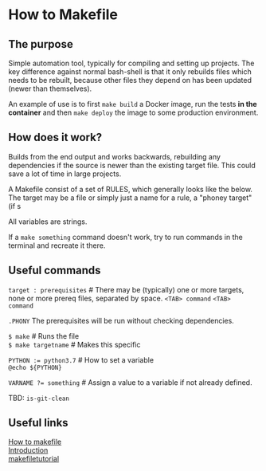 # How to Makefile

## The purpose
Simple automation tool, typically for compiling and setting up projects. The key difference against normal bash-shell is that it only rebuilds files which needs to be rebuilt, because other files they depend on has been updated (newer than themselves).

An example of use is to first `make build` a Docker image, run the tests **in the container** and then `make deploy` the image to some production environment. 

## How does it work?
Builds from the end output and works backwards, rebuilding any dependencies if the source is newer than the existing target file. This could save a lot of time in large projects.

A Makefile consist of a set of RULES, which generally looks like the below. The target may be a file or simply just a name for a rule, a "phoney target" (if s

All variables are strings.

If a `make something` command doesn't work, try to run commands in the terminal and recreate it there. 

## Useful commands
`target : prerequisites`  # There may be (typically) one or more targets, none or more prereq files, separated by space.
`<TAB> command`
`<TAB> command`

`.PHONY` The prerequisites will be run without checking dependencies.<br/>

`$ make`  # Runs the file<br/>
`$ make targetname`  # Makes this specific <br/>

`PYTHON := python3.7`  # How to set a variable<br/>
`@echo ${PYTHON}`

`VARNAME ?= something`  # Assign a value to a variable if not already defined.


TBD: `is-git-clean`

## Useful links
[How to makefile](https://opensource.com/article/18/8/what-how-makefile)<br/>
[Introduction](http://www.gnu.org/software/make/manual/html_node/Introduction.html)<br/>
[makefiletutorial](https://makefiletutorial.com/)<br/>



